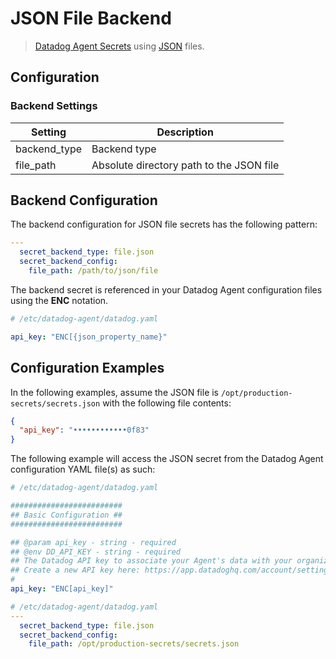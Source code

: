 # JSON File Backend

> [Datadog Agent Secrets](https://docs.datadoghq.com/agent/guide/secrets-management/?tab=linux) using [JSON](https://en.wikipedia.org/wiki/JSON) files.

## Configuration

### Backend Settings

| Setting | Description |
| --- | --- |
| backend_type | Backend type |
| file_path| Absolute directory path to the JSON file |

## Backend Configuration

The backend configuration for JSON file secrets has the following pattern:

```yaml
---
  secret_backend_type: file.json
  secret_backend_config:
    file_path: /path/to/json/file
```

The backend secret is referenced in your Datadog Agent configuration files using the **ENC** notation.

```yaml
# /etc/datadog-agent/datadog.yaml

api_key: "ENC[{json_property_name}"

```

## Configuration Examples

In the following examples, assume the JSON file is `/opt/production-secrets/secrets.json` with the following file contents:

```json
{
  "api_key": "••••••••••••0f83"
}
```

The following example will access the JSON secret from the Datadog Agent configuration YAML file(s) as such:

```yaml
# /etc/datadog-agent/datadog.yaml

#########################
## Basic Configuration ##
#########################

## @param api_key - string - required
## @env DD_API_KEY - string - required
## The Datadog API key to associate your Agent's data with your organization.
## Create a new API key here: https://app.datadoghq.com/account/settings
#
api_key: "ENC[api_key]" 
```

```yaml
# /etc/datadog-agent/datadog.yaml
---
  secret_backend_type: file.json
  secret_backend_config:
    file_path: /opt/production-secrets/secrets.json
```

